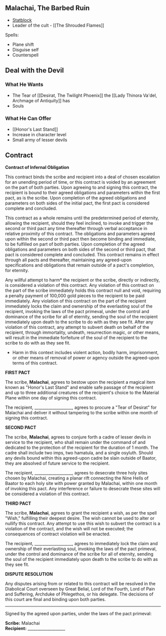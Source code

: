 ## Malachai, The Barbed Ruin

* [Statblock](https://www.dndbeyond.com/monsters/4485901-infernal-chancellor-lazivos)
* Leader of the cult - [[The Shrouded Flames]]

Spells:
* Plane shift
* Disguise self
* Counterspell

## Deal with the Devil

### What He Wants

* The Tear of [[Desirat, The Twilight Phoenix]] the [[Lady Thinora Va'del, Archmage of Antiquity]] has
* Souls

### What He Can Offer

* [[Honor's Last Stand]]
* Increase in character level
* Small army of lesser devils

## Contract

**Contract of Infernal Obligation**

This contract binds the scribe and recipient into a deal of chosen escalation for an unending period of time, or this contract is voided by an agreement on the part of both parties. Upon agreeing to and signing this contract, the recipient is bound to their agreed obligations and parameters within the first pact, as is the scribe. Upon completion of the agreed obligations and parameters on both sides of the initial pact, the first pact is considered complete and concluded.

This contract as a whole remains until the predetermined period of eternity, allowing the recipient, should they feel inclined, to invoke and trigger the second or third pact any time thereafter through verbal acceptance in relative proximity of this contract. The obligations and parameters agreed upon within the second or third pact then become binding and immediate, to be fulfilled on part of both parties. Upon completion of the agreed obligations and parameters on both sides of the second or third pact, that pact is considered complete and concluded. This contract remains in effect through all pacts and thereafter, maintaining any agreed-upon specifications and obligations that remain outside of a pact's completion, for eternity.

Any willful attempt to harm* the recipient or the scribe, directly or indirectly, is considered a violation of this contract. Any violation of this contract on the part of the scribe immediately holds this contract null and void, requiring a penalty payment of 100,000 gold pieces to the recipient to be paid immediately. Any violation of this contract on the part of the recipient immediately locks the claim and ownership of the everlasting soul of the recipient, invoking the laws of the pact primeval, under the control and dominance of the scribe for all of eternity, sending the soul of the recipient immediately upon death to the scribe to do with as they see fit. After any violation of this contract, any attempt to subvert death on behalf of the recipient, through immortality, undeath, resurrection magic, or other means, will result in the immediate forfeiture of the soul of the recipient to the scribe to do with as they see fit.

- Harm in this context includes violent action, bodily harm, imprisonment, or other means of removal of power or agency outside the agreed-upon terms of this contract.

**FIRST PACT**

The scribe, **Malachai**, agrees to bestow upon the recipient a magical item known as "Honor's Last Stand" and enable safe passage of the recipient and up to three additional creatures of the recipient's choice to the Material Plane within one day of signing this contract.

The recipient, ___________________, agrees to procure a "Tear of Desirat" for Malachai and deliver it without tampering to the scribe within one month of signing this contract.

**SECOND PACT**

The scribe, **Malachai**, agrees to conjure forth a cadre of lesser devils in service to the recipient, who shall remain under the command of and dedicated to the protection of the recipient for the duration of 1 month. The cadre shall include two imps, two hamatula, and a single osyluth. Should any devils bound within this agreed-upon cadre be slain outside of Baator, they are absolved of future service to the recipient.

The recipient, ___________________, agrees to desecrate three holy sites chosen by Malachai, creating a planar rift connecting the Nine Hells of Baator to each holy site with power granted by Malachai, within one month of invoking this pact. Any interference or failure to desecrate these sites will be considered a violation of this contract.

**THIRD PACT**

The scribe, **Malachai**, agrees to grant the recipient a wish, as per the spell "Wish," fulfilling their deepest desire. The wish cannot be used to alter or nullify this contract. Any attempt to use this wish to subvert the contract is a violation of the contract, and the wish will not be executed; the consequences of contract violation will be enacted.

The recipient, ___________________, agrees to immediately lock the claim and ownership of their everlasting soul, invoking the laws of the pact primeval, under the control and dominance of the scribe for all of eternity, sending the soul of the recipient immediately upon death to the scribe to do with as they see fit.

**DISPUTE RESOLUTION**

Any disputes arising from or related to this contract will be resolved in the Diabolical Court overseen by Great Belial, Lord of the Fourth, Lord of Pain and Suffering, Archduke of Phlegethos, or his delegate. The decisions of this court are final and binding upon both parties.

---

Signed by the agreed upon parties, under the laws of the pact primeval:

**Scribe:** Malachai  
**Recipient:** ___________________